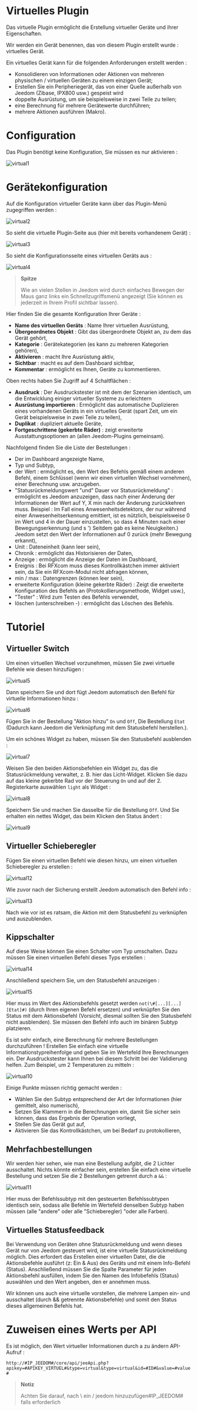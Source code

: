 # Virtuelles Plugin

Das virtuelle Plugin ermöglicht die Erstellung virtueller Geräte und ihrer Eigenschaften.

Wir werden ein Gerät benennen, das von diesem Plugin erstellt wurde : virtuelles Gerät.

Ein virtuelles Gerät kann für die folgenden Anforderungen erstellt werden :

-   Konsolidieren von Informationen oder Aktionen von mehreren physischen / virtuellen Geräten zu einem einzigen Gerät;
-   Erstellen Sie ein Peripheriegerät, das von einer Quelle außerhalb von Jeedom (Zibase, IPX800 usw.) gespeist wird
-   doppelte Ausrüstung, um sie beispielsweise in zwei Teile zu teilen;
-   eine Berechnung für mehrere Gerätewerte durchführen;
-   mehrere Aktionen ausführen (Makro).

# Configuration

Das Plugin benötigt keine Konfiguration, Sie müssen es nur aktivieren :

![virtual1](./images/virtual1.png)

# Gerätekonfiguration

Auf die Konfiguration virtueller Geräte kann über das Plugin-Menü zugegriffen werden :

![virtual2](./images/virtual2.png)

So sieht die virtuelle Plugin-Seite aus (hier mit bereits vorhandenem Gerät) :

![virtual3](./images/virtual3.png)

So sieht die Konfigurationsseite eines virtuellen Geräts aus :

![virtual4](./images/virtual4.png)

> **Spitze**
>
> Wie an vielen Stellen in Jeedom wird durch einfaches Bewegen der Maus ganz links ein Schnellzugriffsmenü angezeigt (Sie können es jederzeit in Ihrem Profil sichtbar lassen).

Hier finden Sie die gesamte Konfiguration Ihrer Geräte :

-   **Name des virtuellen Geräts** : Name Ihrer virtuellen Ausrüstung,
-   **Übergeordnetes Objekt** : Gibt das übergeordnete Objekt an, zu dem das Gerät gehört,
-   **Kategorie** : Gerätekategorien (es kann zu mehreren Kategorien gehören),
-   **Aktivieren** : macht Ihre Ausrüstung aktiv,
-   **Sichtbar** : macht es auf dem Dashboard sichtbar,
-   **Kommentar** : ermöglicht es Ihnen, Geräte zu kommentieren.

Oben rechts haben Sie Zugriff auf 4 Schaltflächen :

-   **Ausdruck** : Der Ausdruckstester ist mit dem der Szenarien identisch, um die Entwicklung einiger virtueller Systeme zu erleichtern
-   **Ausrüstung importieren** : Ermöglicht das automatische Duplizieren eines vorhandenen Geräts in ein virtuelles Gerät (spart Zeit, um ein Gerät beispielsweise in zwei Teile zu teilen),
-   **Duplikat** : dupliziert aktuelle Geräte,
-   **Fortgeschrittene (gekerbte Räder)** : zeigt erweiterte Ausstattungsoptionen an (allen Jeedom-Plugins gemeinsam).

Nachfolgend finden Sie die Liste der Bestellungen :

-   Der im Dashboard angezeigte Name,
-   Typ und Subtyp,
-   der Wert : ermöglicht es, den Wert des Befehls gemäß einem anderen Befehl, einem Schlüssel (wenn wir einen virtuellen Wechsel vornehmen), einer Berechnung usw. anzugeben.
-   "Statusrückmeldungswert "und" Dauer vor Statusrückmeldung" : ermöglicht es Jeedom anzuzeigen, dass nach einer Änderung der Informationen der Wert auf Y, X min nach der Änderung zurückkehren muss. Beispiel : Im Fall eines Anwesenheitsdetektors, der nur während einer Anwesenheitserkennung emittiert, ist es nützlich, beispielsweise 0 im Wert und 4 in der Dauer einzustellen, so dass 4 Minuten nach einer Bewegungserkennung (und s ') Seitdem gab es keine Neuigkeiten.) Jeedom setzt den Wert der Informationen auf 0 zurück (mehr Bewegung erkannt),
-   Unit : Dateneinheit (kann leer sein),
-   Chronik : ermöglicht das Historisieren der Daten,
-   Anzeige : ermöglicht die Anzeige der Daten im Dashboard,
-   Ereignis : Bei RFXcom muss dieses Kontrollkästchen immer aktiviert sein, da Sie ein RFXcom-Modul nicht abfragen können,
-   min / max : Datengrenzen (können leer sein),
-   erweiterte Konfiguration (kleine gekerbte Räder) : Zeigt die erweiterte Konfiguration des Befehls an (Protokollierungsmethode, Widget usw.),
-   "Tester" : Wird zum Testen des Befehls verwendet,
-   löschen (unterschreiben -) : ermöglicht das Löschen des Befehls.

# Tutoriel

## Virtueller Switch

Um einen virtuellen Wechsel vorzunehmen, müssen Sie zwei virtuelle Befehle wie diesen hinzufügen :

![virtual5](./images/virtual5.png)

Dann speichern Sie und dort fügt Jeedom automatisch den Befehl für virtuelle Informationen hinzu :

![virtual6](./images/virtual6.png)

Fügen Sie in der Bestellung "Aktion hinzu" ``On`` und ``Off``, Die Bestellung ``Etat`` (Dadurch kann Jeedom die Verknüpfung mit dem Statusbefehl herstellen.).

Um ein schönes Widget zu haben, müssen Sie den Statusbefehl ausblenden :

![virtual7](./images/virtual7.png)

Weisen Sie den beiden Aktionsbefehlen ein Widget zu, das die Statusrückmeldung verwaltet, z. B. hier das Licht-Widget. Klicken Sie dazu auf das kleine gekerbte Rad vor der Steuerung ``On`` und auf der 2. Registerkarte auswählen ``light`` als Widget :

![virtual8](./images/virtual8.png)

Speichern Sie und machen Sie dasselbe für die Bestellung ``Off``. Und Sie erhalten ein nettes Widget, das beim Klicken den Status ändert :

![virtual9](./images/virtual9.png)

## Virtueller Schieberegler

Fügen Sie einen virtuellen Befehl wie diesen hinzu, um einen virtuellen Schieberegler zu erstellen :

![virtual12](./images/virtual12.png)

Wie zuvor nach der Sicherung erstellt Jeedom automatisch den Befehl info :

![virtual13](./images/virtual13.png)

Nach wie vor ist es ratsam, die Aktion mit dem Statusbefehl zu verknüpfen und auszublenden.

## Kippschalter

Auf diese Weise können Sie einen Schalter vom Typ umschalten. Dazu müssen Sie einen virtuellen Befehl dieses Typs erstellen :

![virtual14](./images/virtual14.png)

Anschließend speichern Sie, um den Statusbefehl anzuzeigen :

![virtual15](./images/virtual15.png)

Hier muss im Wert des Aktionsbefehls gesetzt werden ``not(\#[...][...][Etat]#)`` (durch Ihren eigenen Befehl ersetzen) und verknüpfen Sie den Status mit dem Aktionsbefehl (Vorsicht, diesmal sollten Sie den Statusbefehl nicht ausblenden). Sie müssen den Befehl info auch im binären Subtyp platzieren.

Es ist sehr einfach, eine Berechnung für mehrere Bestellungen durchzuführen ! Erstellen Sie einfach eine virtuelle Informationstypreihenfolge und geben Sie im Wertefeld Ihre Berechnungen ein. Der Ausdruckstester kann Ihnen bei diesem Schritt bei der Validierung helfen. Zum Beispiel, um 2 Temperaturen zu mitteln :

![virtual10](./images/virtual10.png)

Einige Punkte müssen richtig gemacht werden :

-   Wählen Sie den Subtyp entsprechend der Art der Informationen (hier gemittelt, also numerisch),
-   Setzen Sie Klammern in die Berechnungen ein, damit Sie sicher sein können, dass das Ergebnis der Operation vorliegt,
-   Stellen Sie das Gerät gut auf,
-   Aktivieren Sie das Kontrollkästchen, um bei Bedarf zu protokollieren,



## Mehrfachbestellungen


Wir werden hier sehen, wie man eine Bestellung aufgibt, die 2 Lichter ausschaltet. Nichts könnte einfacher sein, erstellen Sie einfach eine virtuelle Bestellung und setzen Sie die 2 Bestellungen getrennt durch a ``&&`` :

![virtual11](./images/virtual11.png)

Hier muss der Befehlssubtyp mit den gesteuerten Befehlssubtypen identisch sein, sodass alle Befehle im Wertefeld denselben Subtyp haben müssen (alle "andere" oder alle "Schieberegler) "oder alle Farben).

## Virtuelles Statusfeedback

Bei Verwendung von Geräten ohne Statusrückmeldung und wenn dieses Gerät nur von Jeedom gesteuert wird, ist eine virtuelle Statusrückmeldung möglich. Dies erfordert das Erstellen einer virtuellen Datei, die die Aktionsbefehle ausführt (z: Ein & Aus) des Geräts und mit einem Info-Befehl (Status). Anschließend müssen Sie die Spalte Parameter für jeden Aktionsbefehl ausfüllen, indem Sie den Namen des Infobefehls (Status) auswählen und den Wert angeben, den er annehmen muss.

Wir können uns auch eine virtuelle vorstellen, die mehrere Lampen ein- und ausschaltet (durch && getrennte Aktionsbefehle) und somit den Status dieses allgemeinen Befehls hat.

# Zuweisen eines Werts per API

Es ist möglich, den Wert virtueller Informationen durch a zu ändern
API-Aufruf :

``http://#IP_JEEDOM#/core/api/jeeApi.php?apikey=#APIKEY_VIRTUEL#&type=virtual&type=virtual&id=#ID#&value=#value#``

> **Notiz**
>
> Achten Sie darauf, nach \ ein / jeedom hinzuzufügen#IP\_JEEDOM\# falls erforderlich
